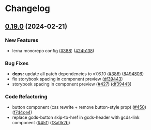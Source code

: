 # Changelog

## [0.19.0](https://github.com/cds-snc/gcds-components/compare/gcds-components-v0.18.1...gcds-components-v0.19.0) (2024-02-21)


### New Features

* lerna monorepo config ([#388](https://github.com/cds-snc/gcds-components/issues/388)) ([424b138](https://github.com/cds-snc/gcds-components/commit/424b138d6ebf8e3df77b2e265ff386bf1e39d7cf))


### Bug Fixes

* **deps:** update all patch dependencies to v7.6.10 ([#386](https://github.com/cds-snc/gcds-components/issues/386)) ([8494806](https://github.com/cds-snc/gcds-components/commit/84948065888c16833a790a870ee0a711eb39856a))
* fix storybook spacing in component preview ([df39443](https://github.com/cds-snc/gcds-components/commit/df3944321e81866eda41016c449279ca7b6ec619))
* storybook spacing in component preview ([#427](https://github.com/cds-snc/gcds-components/issues/427)) ([df39443](https://github.com/cds-snc/gcds-components/commit/df3944321e81866eda41016c449279ca7b6ec619))


### Code Refactoring

* button component (css rewrite + remove button-style prop) ([#450](https://github.com/cds-snc/gcds-components/issues/450)) ([f7d4ce4](https://github.com/cds-snc/gcds-components/commit/f7d4ce474b1805c41fb86eec8619bbe8440146e6))
* replace gcds-button skip-to-href in gcds-header with gcds-link component ([#451](https://github.com/cds-snc/gcds-components/issues/451)) ([f3a052b](https://github.com/cds-snc/gcds-components/commit/f3a052b3e79a8fa8fdf8d9724c47deb43b09977c))

